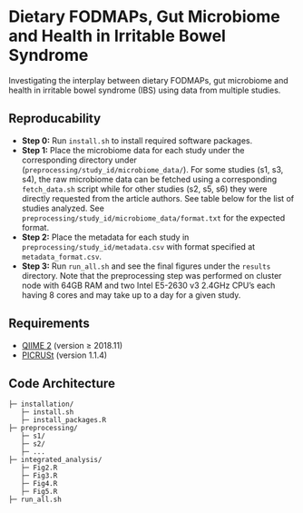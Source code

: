 # Dietary FODMAPs, Gut Microbiome and Health in Irritable Bowel Syndrome
Investigating the interplay between dietary FODMAPs, gut microbiome and health in irritable bowel syndrome (IBS) using data from multiple studies.

## Reproducability
* **Step 0:** Run ```install.sh``` to install required software packages.
* **Step 1:** Place the microbiome data for each study under the corresponding directory under (```preprocessing/study_id/microbiome_data/```). For some studies (s1, s3, s4), the raw microbiome data can be fetched using a corresponding ```fetch_data.sh``` script while for other studies (s2, s5, s6) they were directly requested from the article authors. See table below for the list of studies analyzed. See ```preprocessing/study_id/microbiome_data/format.txt``` for the expected format.
* **Step 2:** Place the metadata for each study in ```preprocessing/study_id/metadata.csv``` with format specified at ```metadata_format.csv```.
* **Step 3:** Run ```run_all.sh``` and see the final figures under the ```results``` directory. Note that the preprocessing step was performed on cluster node with 64GB RAM and two Intel E5-2630 v3 2.4GHz CPU’s each having 8 cores and may take up to a day for a given study.

## Requirements
* [QIIME 2](https://docs.qiime2.org/2020.2/install/) (version ≥ 2018.11)
* [PICRUSt](https://picrust.github.io/picrust/install.html) (version 1.1.4)

## Code Architecture
```
├─ installation/
   ├─ install.sh
   ├─ install_packages.R
├─ preprocessing/
   ├─ s1/
   ├─ s2/
   ├─ ...
├─ integrated_analysis/
   ├─ Fig2.R
   ├─ Fig3.R
   ├─ Fig4.R
   ├─ Fig5.R
├─ run_all.sh
```
